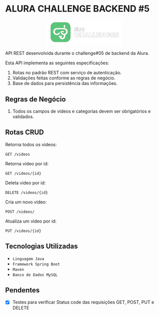 # ALURA CHALLENGE BACKEND #5
<p align='center'><img src='assets/logo.png' width=240 alt='logo'/></p>

API REST desenvolvida durante o challenge#05 de backend da Alura.

Esta API implementa as seguintes especificações:
1. Rotas no padrão REST com serviço de autenticação.
2. Validações feitas conforme as regras de negócio.
3. Base de dados para persistência das informações.

## Regras de Negócio
1. Todos os campos de vídeos e categorias devem ser obrigatórios e validados.

## Rotas CRUD

Retorna todos os videos:
```
GET /videos
```

Retorna video por id:
```
GET /videos/{id}
```

Deleta video por id:
```
DELETE /videos/{id}
```

Cria um novo vídeo:
```
POST /videos/
```

Atualiza um video por id:
```
PUT /videos/{id}
```

## Tecnologias Utilizadas
- `Linguagem Java`
- `Framework Spring Boot`
- `Maven`
- `Banco de Dados MySQL`

## Pendentes
- [X] Testes para verificar Status code das requisições GET, POST, PUT e DELETE